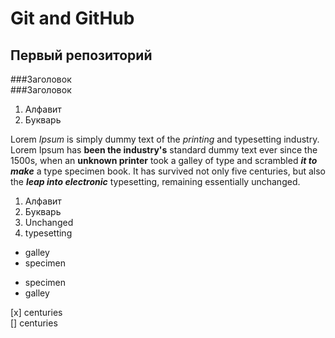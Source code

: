 # Git and GitHub
## Первый репозиторий
###Заголовок  
###Заголовок
1. Алфавит
2. Букварь


 Lorem *Ipsum* is simply dummy text of the _printing_ and 
 typesetting industry.          
 Lorem Ipsum has  **been the industry's** standard 
 dummy text ever since the 1500s, 
 when an __unknown printer__ took a galley of type and 
 scrambled ***it to make*** a type specimen book. 
 It has survived not only five centuries, but also 
 the ___leap into electronic___ typesetting, remaining 
 essentially unchanged. 
 

 1. Алфавит
 2. Букварь
 3. Unchanged
 4. typesetting
 
 * galley
 * specimen
 
 + specimen
 + galley
 
 [x] centuries   
 [] centuries